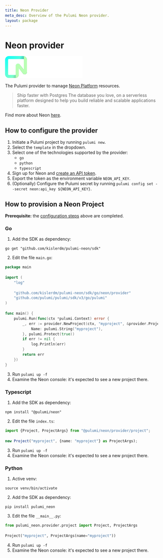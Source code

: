 ```yaml
---
title: Neon Provider
meta_desc: Overview of the Pulumi Neon provider.
layout: package
---
```


# Neon provider

![logo](https://raw.githubusercontent.com/kislerdm/pulumi-neon/refs/heads/main/fig/logo.svg)

The Pulumi provider to manage [Neon Platform](https://neon.tech/home) resources.

> Ship faster with Postgres
> The database you love, on a serverless platform designed to help you build reliable and scalable applications faster.

Find more about Neon [here](https://neon.tech/docs/introduction).

## How to configure the provider

1. Initiate a Pulumi project by running `pulumi new`.
2. Select the `template` in the dropdown.
3. Select one of the technologies supported by the provider:
    - `go`
    - `python`
    - `typescript`
4. Sign up for Neon and [create an API token](https://api-docs.neon.tech/reference/authentication#neon-api-keys).
5. Export the token as the environment variable `NEON_API_KEY`.
6. (Optionally) Configure the Pulumi secret by running `pulumi config set --secret neon:api_key ${NEON_API_KEY}`.

## How to provision a Neon Project

**Prerequisite:** the [configuration steps](#how-to-configure-the-provider) above are completed.

### Go

1. Add the SDK as dependency:

```shell
go get "github.com/kislerdm/pulumi-neon/sdk"
```

2. Edit the file `main.go`:

```go
package main

import (
	"log"

	"github.com/kislerdm/pulumi-neon/sdk/go/neon/provider"
	"github.com/pulumi/pulumi/sdk/v3/go/pulumi"
)

func main() {
	pulumi.Run(func(ctx *pulumi.Context) error {
		_, err := provider.NewProject(ctx, "myproject", &provider.ProjectArgs{
			Name: pulumi.String("myproject"),
		}, pulumi.Protect(true))
		if err != nil {
			log.Println(err)
		}
		return err
	})
}
```

3. Run `pulumi up -f`
4. Examine the Neon console: it's expected to see a new project there.

### Typescript

1. Add the SDK as dependency:

```shell
npm install "@pulumi/neon"
```

2. Edit the file `index.ts`:

```typescript
import {Project, ProjectArgs} from "@pulumi/neon/provider/project";

new Project("myproject", {name: "myproject"} as ProjectArgs);
```

3. Run `pulumi up -f`
4. Examine the Neon console: it's expected to see a new project there.

### Python

1. Active venv:

```shell
source venv/bin/activate
```

2. Add the SDK as dependency:

```shell
pip install pulumi_neon
```

3. Edit the file `__main__.py`:

```python
from pulumi_neon.provider.project import Project, ProjectArgs

Project("myproject", ProjectArgs(name="myproject"))
```

4. Run `pulumi up -f`
5. Examine the Neon console: it's expected to see a new project there.
